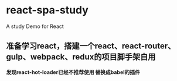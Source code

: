# react-spa-study
A study Demo for React
## 准备学习react，搭建一个react、react-router、gulp、webpack、redux的项目脚手架自用

**发现react-hot-loader已经不推荐使用 替换成babel的插件**